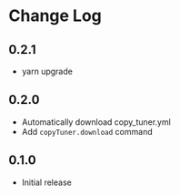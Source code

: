 # Change Log

## 0.2.1

- yarn upgrade

## 0.2.0

- Automatically download copy_tuner.yml
- Add `copyTuner.download` command

## 0.1.0

- Initial release
